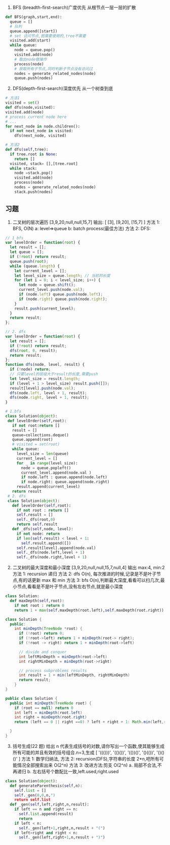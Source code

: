 1. BFS (breadth-first-search)广度优先
   从根节点一层一层的扩散

```python
def BFS(graph,start,end):
  queue = []
  # 队列
  queue.append([start])
  # set 访问节点,图需要使用的,tree不需要
  visited.add(start)
  while queue:
    node = queue.pop()
    visited.add(node)
    # 取出node做操作
    process(node)
    # 获取所有子节点,同时判断子节点没有访问过
    nodes = generate_related_nodes(node)
    queue.push(nodes)
```

2. DFS(depth-first-search)深度优先
   从一个树查到底

```python
# 方法1
visited = set()
def dfs(node,visited):
visited.add(node)
# process current node here
# ...
for next_node in node.children():
  if not next_node in visited:
    dfs(next_node, visited)

# 方法2
def dfs(self,tree):
  if tree.root is None:
    return []
  visited, stack= [],[tree.root]
  while stack:
    node =stack.pop()
    visited.add(node)
    process(node)
    nodes = generate_related_nodes(node)
    stack.push(nodes)
```

## 习题

1. 二叉树的层次遍历
   [3,9,20,null,null,15,7]
   输出: [
   [3],
   [9,20],
   [15,7]
   ]
   方法 1: BFS, O(N)
   a: level=>queue
   b: batch process(最佳方法)
   方法 2: DFS:

```js
// 1 bfs
var levelOrder = function(root) {
  let result = [];
  let queue = [];
  if (!root) return result;
  queue.push(root);
  while (queue.length) {
    let current_level = [];
    let level_size = queue.length; // 当前的长度
    for (let i = 0; i < level_size; i++) {
      let node = queue.shift();
      current_level.push(node.val);
      if (node.left) queue.push(node.left);
      if (node.right) queue.push(node.right);
    }
    result.push(current_level);
  }
  return result;
};

// 2. dfs
var levelOrder = function(root) {
  let result = [];
  if (!root) return result;
  dfs(root, 0, result);
  return result;
};
function dfs(node, level, result) {
  if (!node) return;
  // 只要level的层级大于result的长度,需要push
  let level_size = result.length;
  if (level + 1 > level_size) result.push([]);
  result[level].push(node.val);
  dfs(node.left, level + 1, result);
  dfs(node.right, level + 1, result);
}
```

```python
# 1.bfs
class Solution(object):
 def levelOrder(self,root):
   if not root:return []
   result = []
   queue=collections.deque()
   queue.append(root)
   # visited = set(root)
   while queue:
     level_size = len(queue)
     current_level = []
     for _ in range(level_size):
       node = queue.popleft()
       current_level.append(node.val )
       if node.left : queue.append(node.left)
       if node.right: queue.append(node.right)
     result.append(current_level)
   return result
 # 2. dfs
 class Solution(object):
   def levelOrder(self,root):
     if not root : return []
     self.result = []
     self._dfs(root,0)
     return self.result
   def _dfs(self,node, level):
     if not node: return
     if len(self.result) < level + 1:
       self.result.append([])
     self.result[level].append(node.val)
     self._dfs(node.left,level + 1)
     self._dfs(node.right,level + 1)
```

2. 二叉树的最大深度和最小深度
   [3,9,20,null,null,15,7,null,4]
   输出 max:4, min:2
   方法 1: recursion 递归
   方法 2: dfs O(n), 每次推进的时候,记录是不是叶子节点,有的话更新 max 和 min
   方法 3: bfs O(n),判断最大深度,看看可以扫几次,最小节点,看看是不是叶子节点,没有左右节点,就是最小深度

```python
class Solution:
  def maxDepth(self,root):
    if not root : return 0
    return 1 + max(self.maxDepth(root.left),self.maxDepth(root.right))

```

```java
class Solution {
  public:
    int minDepth(TreeNode *root) {
      if (!root) return 0;
      if (!root->left) return 1 + minDepth(root-> right);
      if (!root -> right) return 1 + minDepth(root->left)

      // divide and conquer
      int leftMinDepth = minDepth(root->left)
      int rightMinDepth = minDepth(root->right)

      // process subproblems results
      int result = 1 + min(leftMinDepth, rightMinDepth)
      return result;
    }
}

public class Solution {
  public int minDepth(TreeNode root) {
    if (root == null) return 0
    int left = minDepth(root.left)
    int right = minDepth(root.right)
    return (left == 0 || right ==0) ? left + right + 1: Math.min(left,right) + 1

  }
}
```

3. 括号生成(22 题)
   给出 n 代表生成括号的对数,请你写出一个函数,使其能够生成所有可能的并且有效的括号组合.n=3,生成
   [
   '((()))',
   '(()())',
   '(())()',
   '()(())',
   '()()()'
   ]
   方法 1: 数学归纳法,
   方法 2: recursion(DFS),字符串的长度 2\*n,吧所有可能情况全部搜索出来 O(2^n)
   方法 3: 改进方法:剪支 O(2^n)
   a. 局部不合法,不再递归
   b. 左右括号个数配比一致,left.used,right.used

```python
class Solution(object):
  def generateParenthesis(self,n):
    self.list = []
    self._gen(0,0,n,")
    return self.list
  def _gen(self,left,right,n,result):
    if left == n and right == n:
      self.list.append(result)
      return
    if left < n:
      self._gen(left+1,right,n,result + "(")
    if left>right and right < n:
      self._gen(left,right+1,n,result + ")")

```
